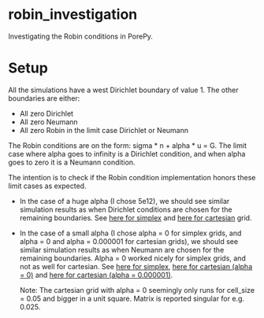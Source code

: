 # robin_investigation
Investigating the Robin conditions in PorePy.

# Setup
All the simulations have a west Dirichlet boundary of value 1. 
The other boundaries are either:
* All zero Dirichlet
* All zero Neumann
* All zero Robin in the limit case Dirichlet or Neumann

The Robin conditions are on the form: sigma * n + alpha * u = G. 
The limit case where alpha goes to infinity is a Dirichlet condition, and when alpha goes
to zero it is a Neumann condition.

The intention is to check if the Robin condition implementation honors these limit cases
as expected. 
* In the case of a huge alpha (I chose 5e12), we should see similar simulation results
  as when Dirichlet conditions are chosen for the remaining boundaries. See [here for
  simplex](./robin_limit_to_dirichlet_alpha_5e12.png) and [here for
  cartesian](./robin_limit_to_dirichlet_alpha_5e12_cartesian.png) grid.
* In the case of a small alpha (I chose alpha = 0 for simplex grids, and alpha = 0 and
  alpha = 0.000001 for cartesian grids), we should see similar simulation results as
  when Neumann are chosen for the remaining boundaries. Alpha = 0 worked nicely for
  simplex grids, and not as well for cartesian. See [here for
  simplex](./robin_limit_to_neumann_alpha_0_cartesian.png), [here for
  cartesian (alpha = 0)](./robin_limit_to_neumann_alpha_0_cartesian.png)  and [here for
  cartesian (alpha = 0.000001)](./robin_limit_to_neumann_alpha_0_000001_cartesian.png).

  Note: The cartesian grid with alpha = 0 seemingly only runs for cell_size = 0.05 and
  bigger in a unit square. Matrix is reported singular for e.g. 0.025.

